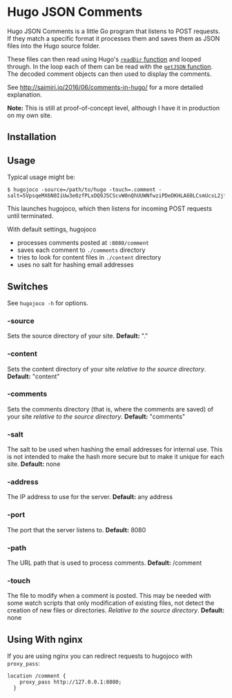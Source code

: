 # Hugo JSON Comments

Hugo JSON Comments is a little Go program that listens to POST requests. If they match a specific format it processes them and saves them as JSON files into the Hugo source folder.

These files can then read using Hugo's [`readDir` function](https://gohugo.io/extras/localfiles/) and looped through. In the loop each of them can be read with the [`getJSON` function](https://gohugo.io/extras/datadrivencontent/). The decoded comment objects can then used to display the comments.

See http://saimiri.io/2016/06/comments-in-hugo/ for a more detailed explanation.

**Note:** This is still at proof-of-concept level, although I have it in production on my own site.

## Installation

## Usage

Typical usage might be:

``` shell-session
$ hugojoco -source=/path/to/hugo -touch=.comment -salt=5VpsqeMX6N0IiUw3e0zfPLxDQ9J5CScvW0nQhUUWNfwziPDeDKHLA60LCsmUcsL2jfmIcChZXtnv1NhGOhpRsQ6o9OyUyeU3ZzDBlD6FTGOLInkm8dia3NuaSsPwlct4
```

This launches hugojoco, which then listens for incoming POST requests until terminated.

With default settings, hugojoco 
  - processes comments posted at `:8080/comment`
  - saves each comment to `./comments` directory
  - tries to look for content files in `./content` directory
  - uses no salt for hashing email addresses

## Switches

See `hugojoco -h` for options.

### -source

Sets the source directory of your site. **Default:** "."

### -content

Sets the content directory of your site _relative to the source directory_. **Default:** "content"

### -comments

Sets the comments directory (that is, where the comments are saved) of your site _relative to the source directory_. **Default:** "comments"

### -salt

The salt to be used when hashing the email addresses for internal use. This is not intended to make the hash more secure but to make it unique for each site. **Default:** none

### -address

The IP address to use for the server. **Default:** any address

### -port

The port that the server listens to. **Default:** 8080

### -path

The URL path that is used to process comments. **Default:** /comment

### -touch

The file to modify when a comment is posted. This may be needed with some watch scripts that only modification of existing files, not detect the creation of new files or directories. _Relative to the source directory_. **Default:** none

## Using With nginx

If you are using nginx you can redirect requests to hugojoco with `proxy_pass`:

```
location /comment {
    proxy_pass http://127.0.0.1:8080;
  }
```